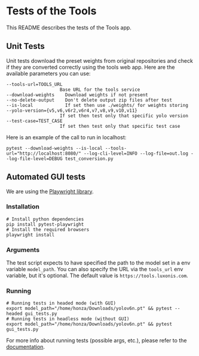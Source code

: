 # Tests of the Tools

This README describes the tests of the Tools app.

## Unit Tests

Unit tests download the preset weights from original repositories and check if they are converted correctly using the tools web app. Here are the available parameters you can use:
```
--tools-url=TOOLS_URL
                    Base URL for the tools service
--download-weights    Download weights if not present
--no-delete-output    Don't delete output zip files after test
--is-local            If set then use ./weights/ for weights storing
--yolo-version={v5,v6,v6r2,v6r4,v7,v8,v9,v10,v11}
                    If set then test only that specific yolo version
--test-case=TEST_CASE
                    If set then test only that specific test case
```

Here is an example of the call to run in localhost:
```
pytest --download-weights --is-local --tools-url="http://localhost:8080/" --log-cli-level=INFO --log-file=out.log --log-file-level=DEBUG test_conversion.py
```

## Automated GUI tests

We are using the [Playwright library](https://playwright.dev/python/).

### Installation
```
# Install python dependencies
pip install pytest-playwright
# Install the required browsers
playwright install
```

### Arguments
The test script expects to have specified the path to the model set in a env variable `model_path`. You can also specify the URL via the `tools_url` env variable, but it's optional. The default value is `https://tools.luxonis.com`.

### Running
```
# Running tests in headed mode (with GUI)
export model_path="/home/honza/Downloads/yolov6n.pt" && pytest --headed gui_tests.py
# Running tests in headless mode (without GUI)
export model_path="/home/honza/Downloads/yolov6n.pt" && pytest gui_tests.py
```
For more info about running tests (possible args, etc.), please refer to the [documentation](https://playwright.dev/python/docs/running-tests).